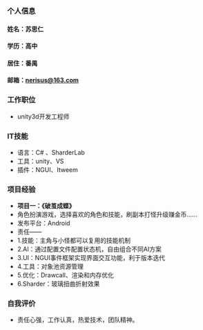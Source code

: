 ### 个人信息
#### 姓名：苏思仁
#### 学历：高中
#### 居住：番禺
#### 邮箱：nerisus@163.com

### 工作职位
- unity3d开发工程师

### IT技能
- 语言：C# 、SharderLab
- 工具：unity、VS
- 插件：NGUI、Itweem

### 项目经验
- **项目一：《破茧成蝶》**
- 角色扮演游戏，选择喜欢的角色和技能，刷副本打怪升级赚金币……
- 发布平台：Android
- 责任——
- 1.技能：主角与小怪都可以复用的技能机制
- 2.AI：通过配置文件配置状态机，自由组合不同AI方案
- 3.UI：NGUI事件框架实现界面交互功能，利于版本迭代
- 4.工具：对象池资源管理
- 5.优化：Drawcall、渲染和内存优化
- 6.Sharder：玻璃扭曲折射效果

### 自我评价
- 责任心强，工作认真，热爱技术，团队精神。
